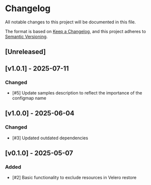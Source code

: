 # Changelog

All notable changes to this project will be documented in this file.

The format is based on [Keep a Changelog](https://keepachangelog.com/en/1.1.0/),
and this project adheres to [Semantic Versioning](https://semver.org/spec/v2.0.0.html).

## [Unreleased]

## [v1.0.1] - 2025-07-11
### Changed
- [#5] Update samples description to reflect the importance of the configmap name

## [v1.0.0] - 2025-06-04
### Changed
- [#3] Updated outdated dependencies

## [v0.1.0] - 2025-05-07
### Added
- [#2] Basic functionality to exclude resources in Velero restore